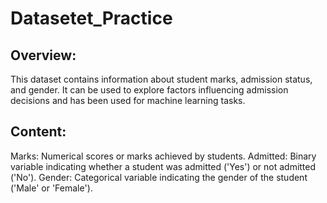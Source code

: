 # Datasetet_Practice

## Overview:
This dataset contains information about student marks, admission status, and gender. It can be used to explore factors influencing admission decisions and has been used for machine learning tasks.

## Content:
Marks: Numerical scores or marks achieved by students.
Admitted: Binary variable indicating whether a student was admitted ('Yes') or not admitted ('No').
Gender: Categorical variable indicating the gender of the student ('Male' or 'Female').

